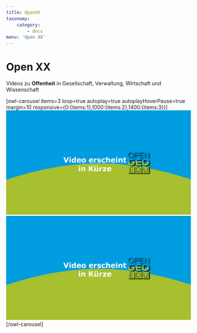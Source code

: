 ```yaml
---
title: OpenXX
taxonomy:
    category:
        - docs
menu: 'Open XX'
---
```

# Open XX

Videos zu **Offenheit** in Gesellschaft, Verwaltung, Wirtschaft und Wissenschaft

[owl-carousel items=3 loop=true autoplay=true autoplayHoverPause=true margin=10 responsive={0:{items:1},1000:{items:2},1400:{items:3}}]
![](placeholder.png)
![](placeholder.png)
[/owl-carousel]
